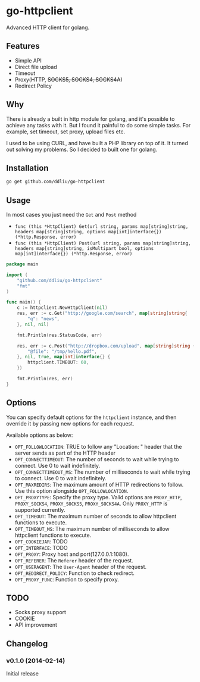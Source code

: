 # go-httpclient

Advanced HTTP client for golang.

## Features

- Simple API
- Direct file upload
- Timeout
- Proxy(HTTP, <del>SOCKS5, SOCKS4, SOCKS4A</del>)
- Redirect Policy

## Why

There is already a built in http module for golang, and it's possible to achieve any tasks with it. But I found it painful to do some simple tasks. For example, set timeout, set proxy, upload files etc.

I used to be using CURL, and have built a PHP library on top of it. It turned out solving my problems. So I decided to built one for golang.

## Installation

```bash
go get github.com/ddliu/go-httpclient
```

## Usage

In most cases you just need the `Get` and `Post` method

- `func (this *HttpClient) Get(url string, params map[string]string, headers map[string]string, options map[int]interface{}) (*http.Response, error)`
- `func (this *HttpClient) Post(url string, params map[string]string, headers map[string]string, isMultipart bool, options map[int]interface{}) (*http.Response, error)`

```go
package main

import (
    "github.com/ddliu/go-httpclient"
    "fmt"
)

func main() {
    c := httpclient.NewHttpClient(nil)
    res, err := c.Get("http://google.com/search", map[string]string{
        "q": "news",
    }, nil, nil)

    fmt.Println(res.StatusCode, err)

    res, err := c.Post("http://dropbox.com/upload", map[string]string {
        "@file": "/tmp/hello.pdf",
    }, nil, true, map[int]interface{} {
        httpclient.TIMEOUT: 60,
    })

    fmt.Println(res, err)
}
```

## Options

You can specify default options for the `httpclient` instance, and then override it by passing new options for each request.

Available options as below:

- `OPT_FOLLOWLOCATION`: TRUE to follow any "Location: " header that the server sends as part of the HTTP header
- `OPT_CONNECTTIMEOUT`: The number of seconds to wait while trying to connect. Use 0 to wait indefinitely.
- `OPT_CONNECTTIMEOUT_MS`: The number of milliseconds to wait while trying to connect. Use 0 to wait indefinitely.
- `OPT_MAXREDIRS`: The maximum amount of HTTP redirections to follow. Use this option alongside `OPT_FOLLOWLOCATION`.
- `OPT_PROXYTYPE`: Specify the proxy type. Valid options are `PROXY_HTTP`, `PROXY_SOCKS4`, `PROXY_SOCKS5`, `PROXY_SOCKS4A`. Only `PROXY_HTTP` is supported currently. 
- `OPT_TIMEOUT`: The maximum number of seconds to allow httpclient functions to execute.
- `OPT_TIMEOUT_MS`: The maximum number of milliseconds to allow httpclient functions to execute.
- `OPT_COOKIEJAR`: TODO
- `OPT_INTERFACE`: TODO
- `OPT_PROXY`: Proxy host and port(127.0.0.1:1080).
- `OPT_REFERER`: The `Referer` header of the request.
- `OPT_USERAGENT`: The `User-Agent` header of the request.
- `OPT_REDIRECT_POLICY`: Function to check redirect.
- `OPT_PROXY_FUNC`: Function to specify proxy.

## TODO

- Socks proxy support
- COOKIE
- API improvement

## Changelog

### v0.1.0 (2014-02-14)

Initial release